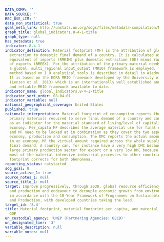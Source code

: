 ```yaml
---
DATA_COMP: ''
DATA_SOURCE: ''
REC_USE_LIM: ''
data_non_statistical: true
goal_meta_link: http://unstats.un.org/sdgs/files/metadata-compilation/Metadata-Goal-8.pdf
graph_title: global_indicators.8-4-1-title
graph_type: null
has_metadata: true
indicator: 8.4.1
indicator_definition: Material footprint (MF) is the attribution of global material
  extraction to domestic final demand of a country. It is calculated as raw material
  equivalent of imports (RMEIM) plus domestic extraction (DE) minus raw material equivalents
  of exports (RMEEX). For the attribution of the primary material needs of final demand
  a global, multi_regional input_output (MRIO) framework is employed. The attribution
  method based on I_O analytical tools is described in detail in Wiedmann et al. 2015.
  It is based on the EORA MRIO framework developed by the University of Sydney, Australia
  (Lenzen et al. 2013) which is an internationally well_established and the most detailed
  and reliable MRIO framework available to date.
indicator_name: global_indicators.8-4-1-title
indicator_sort_order: 08-04-01
indicator_variable: null
national_geographical_coverage: United States
published: true
rationale_interpretation: Material footprint of consumption reports the amount of
  primary materials required to serve final demand of a country and can be interpreted
  as an indicator for the material standard of living/level of capitalization of an
  economy. Per_capita MF describes the average material use for final demand. DMC
  and MF need to be looked at in combination as they cover the two aspects of the
  economy, production and consumption. The DMC reports the actual amount of material
  in an economy, MF the virtual amount required across the whole supply chain to service
  final demand. A country can, for instance have a very high DMC because it has a
  large primary production sector for export or a very low DMC because it has outsourced
  most of the material intensive industrial processes to other countries. The material
  footprint corrects for both phenomena.
reporting_status: notstarted
sdg_goal: 8
source_active_1: true
source_notes_1: null
source_title_1: null
target: Improve progressively, through 2030, global resource efficiency in consumption
  and production and endeavour to decouple economic growth from environmental degradation,
  in accordance with the 10-Year Framework of Programmes on Sustainable Consumption
  and Production, with developed countries taking the lead.
target_id: '8.4'
title: Material footprint, material footprint per capita, and material footprint per
  GDP
un_custodial_agency: 'UNEP (Partnering Agencies: OECD)'
un_designated_tier: '3'
variable_description: null
variable_notes: null
---
```

